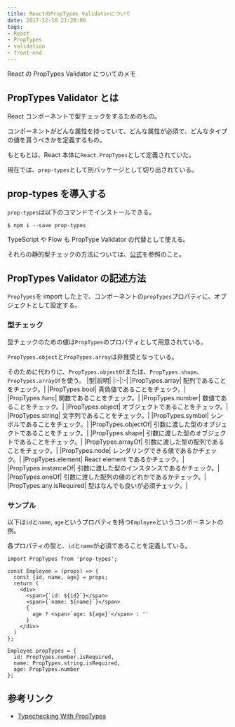 ```yaml
---
title: ReactのPropTypes Validatorについて
date: 2017-12-18 21:28:06
tags:
- React
- PropTypes
- validation
- front-end
---
```


React の PropTypes Validator についてのメモ

## PropTypes Validator とは

React コンポーネントで型チェックをするためのもの。

コンポーネントがどんな属性を持っていて、どんな属性が必須で、どんなタイプの値を貰うべきかを定義するもの。

もともとは、React 本体に`React.PropTypes`として定義されていた。

現在では、`prop-types`として別パッケージとして切り出されている。

## prop-types を導入する

`prop-types`は以下のコマンドでインストールできる。

```
$ npm i --save prop-types
```

TypeScript や Flow も PropType Validator の代替として使える。

それらの静的型チェックの方法については、[公式](https://reactjs.org/docs/static-type-checking.html)を参照のこと。

## PropTypes Validator の記述方法

`PropTypes`を import した上で、コンポーネントの`propTypes`プロパティに、オブジェクトとして設定する。

### 型チェック

型チェックのための値は`PropTypes`のプロパティとして用意されている。

`PropTypes.object`と`PropTypes.array`は非推奨となっている。

そのために代わりに、`PropTypes.objectOf`または、`PropTypes.shape`、`PropTypes.arrayOf`を使う。
|型|説明|
|:-|:-|
|PropTypes.array| 配列であることをチェック。|
|PropTypes.bool| 真偽値であることをチェック。|
|PropTypes.func| 関数であることをチェック。|
|PropTypes.number| 数値であることをチェック。|
|PropTypes.object| オブジェクトであることをチェック。|
|PropTypes.string| 文字列であることをチェック。|
|PropTypes.symbol| シンボルであることをチェック。|
|PropTypes.objectOf| 引数に渡した型のオブジェクトであることをチェック。|
|PropTypes.shape| 引数に渡した型のオブジェクトであることをチェック。|
|PropTypes.arrayOf| 引数に渡した型の配列であることをチェック。|
|PropTypes.node| レンダリングできる値であるかチェック。|
|PropTypes.element| React element であるかチェック。|
|PropTypes.instanceOf| 引数に渡した型のインスタンスであるかチェック。|
|PropTypes.oneOf| 引数に渡した配列の値のどれかであるかチェック。|
|PropTypes.any.isRequired| 型はなんでも良いが必須チェック。|

### サンプル

以下は`id`と`name`, `age`というプロパティを持つ`Employee`というコンポーネントの例。

各プロパティの型と、`id`と`name`が必須であることを定義している。

```
import PropTypes from 'prop-types';

const Employee = (props) => {
  const {id, name, age} = props;
  return (
    <div>
      <span>{`id: ${id}`}</span>
      <span>{`name: ${name}`}</span>
      {
        age ? <span>`age: ${age}`</span> : ''
      }
    </div>
  )
};

Employee.propTypes = {
  id: PropTypes.number.isRequired,
  name: PropTypes.string.isRequired,
  age: PropTypes.number
};
```

## 参考リンク

* [Typechecking With PropTypes](https://reactjs.org/docs/typechecking-with-proptypes.html)
